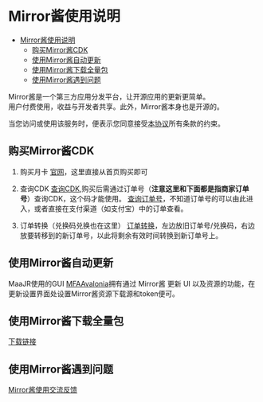 # Mirror酱使用说明

- [Mirror酱使用说明](#mirror酱使用说明)
  - [购买Mirror酱CDK](#购买Mirror酱CDK)
  - [使用Mirror酱自动更新](#使用Mirror酱自动更新)
  - [使用Mirror酱下载全量包](#使用Mirror酱下载全量包)
  - [使用Mirror酱遇到问题](#使用Mirror酱遇到问题)

Mirror酱是一个第三方应用分发平台，让开源应用的更新更简单。  
用户付费使用，收益与开发者共享。此外，Mirror酱本身也是开源的。

当您访问或使用该服务时，便表示您同意接受[本协议](https://mirrorchyan.com/disclaimer.html)所有条款的约束。

## 购买Mirror酱CDK

1. 购买月卡
[官网](https://mirrorchyan.com)，这里直接从首页购买即可

2. 查询CDK
[查询CDK](https://mirrorchyan.com/zh/get-key),购买后需通过订单号（**注意这里和下面都是指商家订单号**）查询CDK，这个码才能使用。
[查询订单号](https://afdian.com/dashboard/order)，不知道订单号的可以由此进入，或者直接在支付渠道（如支付宝）中的订单查看。

3. 订单转换（兑换码兑换也在这里）
[订单转换](https://mirrorchyan.com/zh/transfer)，左边放旧订单号/兑换码，右边放要转移到的新订单号，以此将剩余有效时间转换到新订单号上。

## 使用Mirror酱自动更新

MaaJR使用的GUI [MFAAvalonia](https://github.com/SweetSmellFox/MFAAvalonia)拥有通过 Mirror酱 更新 UI 以及资源的功能，在更新设置界面处设置Mirror酱资源下载源和token便可。

## 使用Mirror酱下载全量包

[下载链接](https://mirrorchyan.com/zh/projects?rid=MaaJR)

## 使用Mirror酱遇到问题

[Mirror酱使用交流反馈](https://pd.qq.com/g/MirrorChyan)